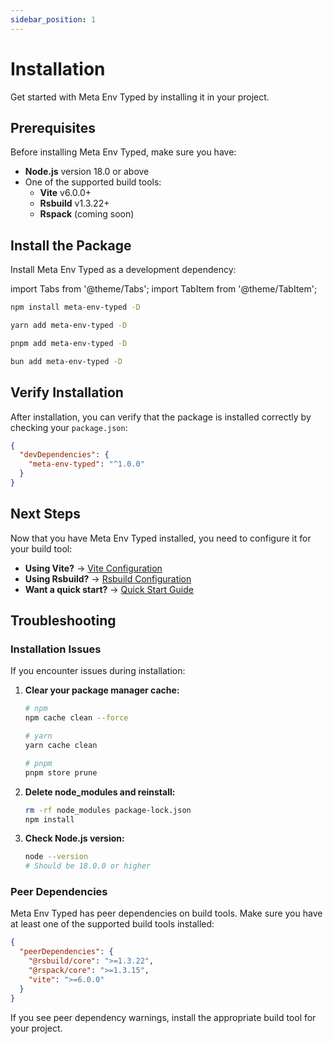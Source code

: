 ```yaml
---
sidebar_position: 1
---
```


# Installation

Get started with Meta Env Typed by installing it in your project.

## Prerequisites

Before installing Meta Env Typed, make sure you have:

- **Node.js** version 18.0 or above
- One of the supported build tools:
  - **Vite** v6.0.0+
  - **Rsbuild** v1.3.22+
  - **Rspack** (coming soon)

## Install the Package

Install Meta Env Typed as a development dependency:

import Tabs from '@theme/Tabs';
import TabItem from '@theme/TabItem';

<Tabs>
<TabItem value="npm" label="npm">

```bash
npm install meta-env-typed -D
```

</TabItem>
<TabItem value="yarn" label="yarn">

```bash
yarn add meta-env-typed -D
```

</TabItem>
<TabItem value="pnpm" label="pnpm">

```bash
pnpm add meta-env-typed -D
```

</TabItem>
<TabItem value="bun" label="bun">

```bash
bun add meta-env-typed -D
```

</TabItem>
</Tabs>

## Verify Installation

After installation, you can verify that the package is installed correctly by checking your `package.json`:

```json title="package.json"
{
  "devDependencies": {
    "meta-env-typed": "^1.0.0"
  }
}
```

## Next Steps

Now that you have Meta Env Typed installed, you need to configure it for your build tool:

- **Using Vite?** → [Vite Configuration](../build-tools/vite)
- **Using Rsbuild?** → [Rsbuild Configuration](../build-tools/rsbuild)
- **Want a quick start?** → [Quick Start Guide](./quick-start)

## Troubleshooting

### Installation Issues

If you encounter issues during installation:

1. **Clear your package manager cache:**

   ```bash
   # npm
   npm cache clean --force

   # yarn
   yarn cache clean

   # pnpm
   pnpm store prune
   ```

2. **Delete node_modules and reinstall:**

   ```bash
   rm -rf node_modules package-lock.json
   npm install
   ```

3. **Check Node.js version:**
   ```bash
   node --version
   # Should be 18.0.0 or higher
   ```

### Peer Dependencies

Meta Env Typed has peer dependencies on build tools. Make sure you have at least one of the supported build tools installed:

```json title="Peer Dependencies"
{
  "peerDependencies": {
    "@rsbuild/core": ">=1.3.22",
    "@rspack/core": ">=1.3.15",
    "vite": ">=6.0.0"
  }
}
```

If you see peer dependency warnings, install the appropriate build tool for your project.

